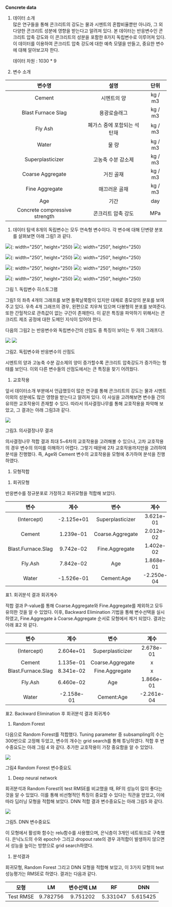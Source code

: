 ﻿**Concrete data**


1. 데이터 소개	
   많은 연구들을 통해 콘크리트의 강도는 물과 시멘트의 혼합비율뿐만 아니라, 그 외 다양한 콘크리트 성분에 영향을 받는다고 알려져 있다. 본 데이터는 반응변수인 콘크리트 압축 강도와 이 콘크리트의 성분을 포함한 8가지 독립변수로 이루어져 있다. 이 데이터를 이용하여 콘크리트 압축 강도에 대한 예측 모델을 만들고, 중요한 변수에 대해 알아보고자 한다.

   데이터 차원 : 1030 \* 9
1. 변수 소개

|변수명|설명|단위|
| :-: | :-: | :-: |
|Cement|시멘트의 양|kg / m3|
|Blast Furnace Slag|용광로슬래그|kg / m3|
|Fly Ash|폐가스 중에 포함되는 석탄재|kg / m3|
|Water|물 량|kg / m3|
|Superplasticizer|고농축 수분 감소제|kg / m3|
|Coarse Aggregate|거친 골재|kg / m3|
|Fine Aggregate|매끄러운 골재|kg / m3|
|Age|기간|day|
|Concrete compressive strength|콘크리트 압축 강도|MPa|



1. 데이터 탐색
   8개의 독립변수는 모두 연속형 변수이다. 각 변수에 대해 단변량 분포를 살펴보면 아래 그림1 과 같다.

![](./plots/A001.png){: width="250", height="250}            ![](./plots/A002.png){: width="250", height="250}

![](./plots/A003.png){: width="250", height="250}             ![](./plots/A003.png){: width="250", height="250}

![](./plots/A001.png){: width="250", height="250}             ![](./plots/A003.png){: width="250", height="250}

![](./plots/A004.png){: width="250", height="250}             ![](./plots/A005.png){: width="250", height="250}

그림 1. 독립변수 히스토그램

그림1 의 좌측 4개의 그래프를 보면 들쭉날쭉함이 있지만 대체로 종모양의 분포를 보여주고 있다. 우측 4개 그래프의 경우, 왼편으로 치우쳐 있으며 다봉형의 분포를 보여준다. 또한 간헐적으로 관측값이 없는 구간이 존재한다. 이 같은 특징을 파악하기 위해서는 콘크리트 제조 공정에 대한 도메인 지식이 있어야 한다.

다음의 그림2 는 반응변수와 독립변수간의 산점도 중 특징이 보이는 두 개의 그래프다.

![](./plots/A006.png) ![](./plots/A007.png)

그림2. 독립변수와 반응변수의 산점도

시멘트의 양과 고농축 수분 감소제의 양이 증가할수록 콘크리트 압축강도가 증가하는 형태를 보인다. 이외 다른 변수들의 산점도에서는 큰 특징을 찾기 어려웠다.


1. 교호작용 

앞서 데이터소개 부분에서 언급했듯이 많은 연구를 통해 콘크리트의 강도는 물과 시멘트 이외의 성분에도 많은 영향을 받는다고 알려져 있다. 이 사실을 고려해보면 변수들 간의 유의한 교호작용이 존재할 수 있다. 따라서 의사결정나무를 통해 교호작용을 파악해 보았고, 그 결과는 아래 그림3과 같다.

![](./plots/A008.png)

그림3. 의사결정나무 결과

의사결정나무 적합 결과 최대 5~6차의 교호작용을 고려해볼 수 있으나, 고차 교호작용의 경우 변수의 의미를 이해하기 어렵다. 그렇기 때문에 2차 교호작용까지만을 고려하여 분석을 진행했다. 즉, Age와 Cement 변수의 교호작용을 모형에 추가하여 분석을 진행하였다. 

1. 모형적합
1) 회귀모형

반응변수를 정규분포로 가정하고 회귀모형을 적합해 보았다. 

|변수|계수|변수|계수|
| :-: | :-: | :-: | :-: |
|(Intercept)|-2.125e+01|Superplasticizer|3.621e-01|
|Cement|1.239e-01|Coarse.Aggregate|2.012e-02|
|Blast.Furnace.Slag|9.742e-02|Fine.Aggregate|1.402e-02|
|Fly.Ash|7.842e-02|Age|1.868e-01|
|Water|-1.526e-01|Cement:Age|-2.250e-04|
표1. 회귀분석 결과 회귀계수

적합 결과 P-value를 통해 Coarse.Aggregate와 Fine.Aggregate를 제외하고 모두 유의한 것을 알 수 있었다. 이후, Backward Elimination 기법을 통해 변수선택을 실시하였고, Fine.Aggregate à Coarse.Aggregate 순서로 모형에서 제거 되었다. 결과는 아래 표2 와 같다.

|변수|계수|변수|계수|
| :-: | :-: | :-: | :-: |
|(Intercept)|2.604e+01|Superplasticizer|2.678e-01|
|Cement|1.135e-01|Coarse.Aggregate|x|
|Blast.Furnace.Slag|8.341e-02|Fine.Aggregate|x|
|Fly.Ash|6.460e-02|Age|1.866e-01|
|Water|-2.158e-01|Cement:Age|-2.261e-04|
표2. Backward Elimination 후 회귀분석 결과 회귀계수

1) Random Forest

다음으로 Random Forest를 적합했다. Tuning parameter 중 subsampling의 수는 300번으로 고정해 두었고, 변수의 개수는 grid search를 통해 튜닝하였다. 적합 후 변수중요도는 아래 그림 4 와 같다. 추가한 교호작용이 가장 중요함을 알 수 있었다.

![](./plots/A009.png)

그림4 Random Forest 변수중요도

1) Deep neural network

회귀분석과 Random Forest의 test RMSE를 비교했을 때, RF의 성능이 많이 좋다는 것을 알 수 있었다. 이를 통해 비선형적인 특징이 중요할 수 있다는 직관을 얻었고, 이에 따라 딥러닝 모형을 적합해 보았다. DNN 적합 결과 변수중요도는 아래 그림5 와 같다.

![](./plots/A010.png)

그림5. DNN 변수중요도

이 모형에서 활성화 함수는 relu함수를 사용했으며, 은닉층이 3개인 네트워크로 구축했다. 은닉노드의 수와 epoch수 그리고 dropout rate의 경우 과적합이 발생하지 않으면서 성능을 높이는 방향으로 grid search하였다.

1. 분석결과

회귀모형, Random Forest 그리고 DNN 모형을 적합해 보았고, 이 3가지 모형의 test 성능평가는 RMSE로 하였다. 결과는 다음과 같다.

|모형|LM|변수선택 LM|RF|DNN|
| :-: | :-: | :-: | :-: | :-: |
|Test RMSE|9.782756|9.751202|5.331047|5.615425|

